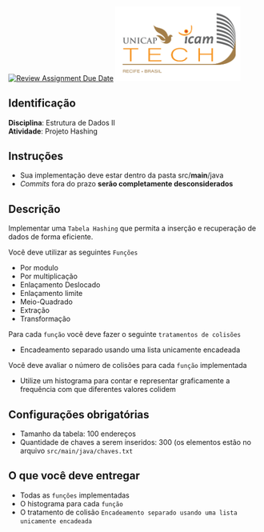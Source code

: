 [![Review Assignment Due Date](https://classroom.github.com/assets/deadline-readme-button-24ddc0f5d75046c5622901739e7c5dd533143b0c8e959d652212380cedb1ea36.svg)](https://classroom.github.com/a/9TC8DB_Y)
<img src="assets/images/Unicap_Icam_Tech-01.png" alt="drawing" width="250"/>

## Identificação
**Disciplina**: Estrutura de Dados II
\
**Atividade**: Projeto Hashing

## Instruções
- Sua implementação deve estar dentro da pasta src/**main**/java 
- *Commits* fora do prazo **serão completamente desconsiderados**

##  Descrição
Implementar uma ``Tabela Hashing`` que permita a inserção e recuperação de dados de forma eficiente.

Você deve utilizar as seguintes ``Funções``
- Por modulo
- Por multiplicação
- Enlaçamento Deslocado
- Enlaçamento limite
- Meio-Quadrado
- Extração
- Transformação

Para cada ``função`` você deve fazer o seguinte ``tratamentos de colisões``
- Encadeamento separado usando uma lista unicamente encadeada

Você deve avaliar o número de colisões para cada ``função`` implementada
- Utilize um histograma para contar e representar graficamente a frequência com que diferentes valores colidem

##  Configurações obrigatórias
- Tamanho da tabela: 100 endereços
- Quantidade de chaves a serem inseridos: 300 (os elementos estão no arquivo ``src/main/java/chaves.txt``

##  O que você deve entregar
- Todas as ``funções`` implementadas
- O histograma para cada ``função``
- O tratamento de colisão ``Encadeamento separado usando uma lista unicamente encadeada``
